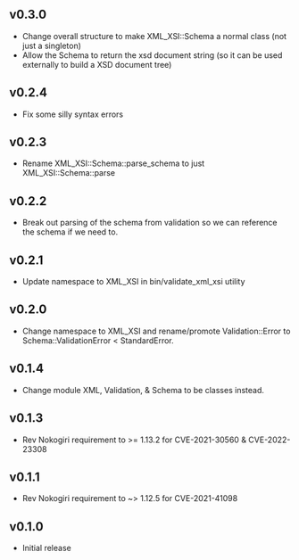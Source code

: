 ## v0.3.0

* Change overall structure to make XML_XSI::Schema a normal class (not just a singleton)
* Allow the Schema to return the xsd document string (so it can be used externally to build a XSD document tree)

## v0.2.4

* Fix some silly syntax errors

## v0.2.3

* Rename XML_XSI::Schema::parse_schema to just XML_XSI::Schema::parse

## v0.2.2

* Break out parsing of the schema from validation so we can reference the schema if we need to.

## v0.2.1

* Update namespace to XML_XSI in bin/validate_xml_xsi utility

## v0.2.0

* Change namespace to XML_XSI and rename/promote Validation::Error to Schema::ValidationError < StandardError.

## v0.1.4

* Change module XML, Validation, & Schema to be classes instead.

## v0.1.3

* Rev Nokogiri requirement to >= 1.13.2 for CVE-2021-30560 & CVE-2022-23308

## v0.1.1

* Rev Nokogiri requirement to ~> 1.12.5 for CVE-2021-41098

## v0.1.0

* Initial release

